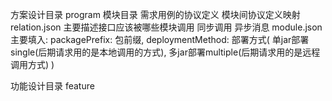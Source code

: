 方案设计目录 program
    模块目录
        需求用例的协议定义
        模块间协议定义映射
            relation.json       主要描述接口应该被哪些模块调用
            同步调用
            异步消息
    module.json
      主要填入:
        packagePrefix: 包前缀,
        deploymentMethod: 部署方式(
          单jar部署single(后期请求用的是本地调用的方式),
          多jar部署multiple(后期请求用的是远程调用方式)
        )
    
功能设计目录 feature
